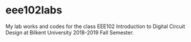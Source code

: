 # eee102labs
My lab works and codes for the class EEE102 Introduction to Digital Circuit Design at Bilkent University 2018-2019 Fall Semester.
